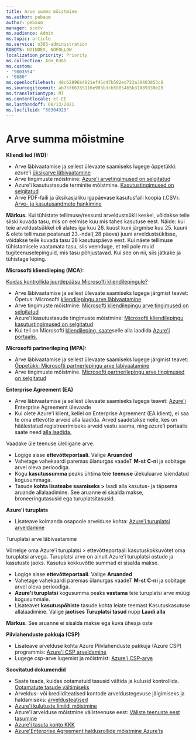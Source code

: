 ```yaml
---
title: Arve summa mõistmine
ms.author: pebaum
author: pebaum
manager: scotv
ms.audience: Admin
ms.topic: article
ms.service: o365-administration
ROBOTS: NOINDEX, NOFOLLOW
localization_priority: Priority
ms.collection: Adm_O365
ms.custom:
- "9003554"
- "6680"
ms.openlocfilehash: 48c62896b4821ef45d47b582ed723a38403853c8
ms.sourcegitcommit: ab75f66355116e995b3cb5505465b31989339e28
ms.translationtype: MT
ms.contentlocale: et-EE
ms.lasthandoff: 08/13/2021
ms.locfileid: "58304329"
---
```

# <a name="understand-billing-amount"></a>Arve summa mõistmine

**Kliendi led (WD):**

- Arve läbivaatamise ja sellest ülevaate saamiseks lugege õppetükki: azure'i [üksikarve läbivaatamine](https://docs.microsoft.com/azure/cost-management-billing/understand/review-individual-bill?WT.mc_id=Portal-Microsoft_Azure_Support)
- Arve tingimuste mõistmine: [Azure'i arvetingimused on selgitatud](https://docs.microsoft.com/azure/cost-management-billing/understand/understand-invoice?WT.mc_id=Portal-Microsoft_Azure_Support)
- Azure'i kasutustasude terminite mõistmine. [Kasutustingimused on selgitatud](https://docs.microsoft.com/azure/cost-management-billing/understand/understand-usage?WT.mc_id=Portal-Microsoft_Azure_Support)
- Arve PDF-faili ja üksikasjaliku igapäevase kasutusfaili koopia (.CSV): [Arve- ja kasutusandmete hankimine](https://docs.microsoft.com/azure/billing/billing-download-azure-invoice-daily-usage-date?WT.mc_id=Portal-Microsoft_Azure_Support)

**Märkus.** Kui tühistate tellimuse/ressursi arveldustsükli keskel, võidakse teile siiski kuvada tasu, mis on eelmise kuu mis tahes kasutuse eest. Näide: kui teie arveldustsükkel oli alates iga kuu 26. kuust kuni järgmise kuu 25. kuuni & olete tellimuse peatanud 23.-ndal( 28 päeva) juuni arveldustsüklisse, võidakse teile kuvada tasu 28 kasutuspäeva eest. Kui näete tellimuse tühistamisele vaatamata tasu, siis veenduge, et teil pole muid tugiteenuselepinguid, mis tasu põhjustavad. Kui see on nii, siis jätkake ja tühistage leping.

**Microsofti kliendileping (MCA):**

[Kuidas kontrollida juurdepääsu Microsofti kliendilepingule?](https://docs.microsoft.com/azure/cost-management-billing/manage/download-azure-invoice-daily-usage-date?WT.mc_id=Portal-Microsoft_Azure_Support#check-access-to-a-microsoft-customer-agreement)

- Arve läbivaatamise ja sellest ülevaate saamiseks lugege järgmist teavet: Õpetus: Microsofti [kliendilepingu arve läbivaatamine](https://docs.microsoft.com/azure/cost-management-billing/understand/review-customer-agreement-bill?WT.mc_id=Portal-Microsoft_Azure_Support)
- Arve tingimuste mõistmine: [Microsofti kliendilepingu arve tingimused on selgitatud](https://docs.microsoft.com/azure/cost-management-billing/understand/mca-understand-your-invoice?WT.mc_id=Portal-Microsoft_Azure_Support)
- Azure'i kasutustasude tingimuste mõistmine: [Microsofti kliendilepingu kasutustingimused on selgitatud](https://docs.microsoft.com/azure/cost-management-billing/understand/mca-understand-your-usage?WT.mc_id=Portal-Microsoft_Azure_Support)
- Kui teil on Microsofti [kliendileping, saate](https://docs.microsoft.com/azure/cost-management-billing/manage/download-azure-invoice-daily-usage-date?WT.mc_id=Portal-Microsoft_Azure_Support#check-access-to-a-microsoft-customer-agreement)selle alla laadida [Azure'i portaalis.](https://portal.azure.com/)

**Microsofti partnerileping (MPA):**

- Arve läbivaatamise ja sellest ülevaate saamiseks lugege järgmist teavet: [Õppetükk: Microsofti partnerlepingu arve läbivaatamine](https://docs.microsoft.com/azure/cost-management-billing/understand/review-partner-agreement-bill?WT.mc_id=Portal-Microsoft_Azure_Support)
- Arve tingimuste mõistmine. [Microsofti partnerilepingu arve tingimused on selgitatud](https://docs.microsoft.com/azure/cost-management-billing/understand/mpa-invoice-terms?WT.mc_id=Portal-Microsoft_Azure_Support)

**Enterprise Agreement (EA)**

- Arve läbivaatamise ja sellest ülevaate saamiseks lugege teavet: [Azure'i](https://docs.microsoft.com/azure/cost-management-billing/understand/review-enterprise-agreement-bill?WT.mc_id=Portal-Microsoft_Azure_Support) Enterprise Agreement ülevaade
- Kui olete Azure'i klient, kellel on Enterprise Agreement (EA klient), ei saa te oma ettevõtte arveid alla laadida. Arved saadetakse neile, kes on häälestatud registreerimiseks arveid vastu saama, ning azure'i portaalis saate need [alla laadida.](https://portal.azure.com/)

Vaadake üle teenuse üleliigane arve.

- Logige sisse **ettevõtteportaali**. Valige **Aruanded**
- Vahetage vahekaardi paremas ülanurgas vaadeT **M-st** **C-ni** ja sobitage arvel oleva perioodiga.
- Kogu **kasutussumma** peaks ühtima teie **teenuse** ülekuluarve laiendatud kogusummaga.
- Tasude **kohta lisateabe saamiseks >** laadi alla kasutus- ja täpsema aruande allalaadimine. See aruanne ei sisalda makse, broneeringutasusid ega turuplatsitasusid. 

**Azure'i turuplats**

- Lisateave kolmanda osapoole arvelduse kohta: [Azure'i turuplatsi arveldamine](https://docs.microsoft.com/azure/billing/billing-understand-your-azure-marketplace-charges?WT.mc_id=Portal-Microsoft_Azure_Support)

Turuplatsi arve läbivaatamine

Võrrelge oma Azure'i turuplatsi > ettevõtteportaali kasutuskokkuvõtet oma turuplatsi arvega. Turuplatsi arve on ainult Azure'i turuplatsi ostude ja kasutuste jaoks. Kasutus kokkuvõtte summad ei sisalda makse.

- Logige sisse **ettevõtteportaali**. Valige **Aruanded**
- Vahetage vahekaardi paremas ülanurgas vaadeT **M-st** **C-ni** ja sobitage arvel oleva perioodiga.
- **Azure'i turuplatsi** kogusumma peaks **vastama** teie turuplatsi arve müügi kogusummale.
- Lisateavet **kasutuspõhiste** tasude kohta leiate teemast Kasutuskasutuse allalaadimine. Valige **jaotises Turuplatsi tasud** nupp **Laadi alla** 

**Märkus.** See aruanne ei sisalda makse ega kuva üheaja oste

**Pilvlahenduste pakkuja (CSP)**

- Lisateave arvelduse kohta Azure Pilvlahenduste pakkuja (Azure CSP) programmis: [Azure'i CSP arveldamine](https://docs.microsoft.com/azure/cloud-solution-provider/billing/azure-csp-billing-overview?WT.mc_id=Portal-Microsoft_Azure_Support)
- Lugege csp-arve lugemist ja mõistmist: [Azure'i CSP-arve](https://docs.microsoft.com/azure/cloud-solution-provider/billing/azure-csp-invoice?WT.mc_id=Portal-Microsoft_Azure_Support)

**Soovitatud dokumendid**

- Saate teada, kuidas ootamatuid tasusid vältida ja kulusid kontrollida. [Ootamatute tasude vältimiseks](https://docs.microsoft.com/azure/cost-management-billing/manage/getting-started?WT.mc_id=Portal-Microsoft_Azure_Support)
- Arveldus- või krediiditeatised kontode arveldustegevuse jälgimiseks ja haldamiseks: [arveldusteatised](https://docs.microsoft.com/azure/cost-management-billing/costs/cost-mgt-alerts-monitor-usage-spending?WT.mc_id=Portal-Microsoft_Azure_Support)
- [Azure'i kulutuste limiidi mõistmine](https://docs.microsoft.com/azure/cost-management-billing/manage/spending-limit?WT.mc_id=Portal-Microsoft_Azure_Support)
- Azure'i arvelduse mõistmine välisteenuse eest: [Väliste teenuste eest tasumine](https://docs.microsoft.com/azure/cost-management-billing/understand/understand-azure-marketplace-charges?WT.mc_id=Portal-Microsoft_Azure_Support)
- [Azure'i tasuta konto KKK](https://azure.microsoft.com/free/free-account-faq/)
- [Azure'Enterprise Agreement haldusrollide mõistmine Azure'is](https://docs.microsoft.com/azure/cost-management-billing/manage/understand-ea-roles?WT.mc_id=Portal-Microsoft_Azure_Support)